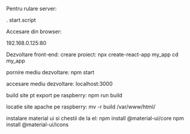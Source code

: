 Pentru rulare server:

. start.script



Accesare din browser:

192.168.0.125:80


Dezvoltare front-end:
creare proiect:
	npx create-react-app my_app
	cd my_app

pornire mediu dezvoltare:
	npm start

accesare mediu dezvoltare:
	localhost:3000

build site pt export pe raspberry:
	npm run build

locatie site apache pe raspberry:
	mv -r build /var/www/html/


instalare material ui si chestii de la el:
npm install @material-ui/core
npm install @material-ui/icons
